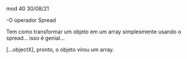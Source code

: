 mod 40                                            30/08/21

-O operador Spread

Tem como transformar um objeto em um array simplesmente
usando o spread... isso é genial...

[...objectX], pronto, o objeto virou um array.